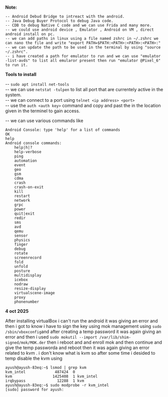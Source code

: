 **Note:** 
```
-- Android Debud Bridge to intreact with the android.
-- Java Debug Buyer Protocol to debug Java code.
-- CDB to debug Native C code and we can use Frida and many more.
-- we could use android device , Emulator , Android on VM , direct android install on pc.
-- we can add paths in linux using a file named zshrc in ~/.zshrc we can nano the file and write "export PATH=$PATH:<PATH>:<PATH>:<PATH>:"
-- we can update the path to be used in the terminal by using "source ~/.zshrc".
-- i have created a path for emulator to run and we can use "emulator -list-avds" to list all emularor present then run "emulator @Pixel_6" to run it.
```

**Tools to install**

-- `sudo apt install net-tools`\
-- we can use `netstat -tulpen` to list all port that are currentely active in the system.\
-- we can connect to a port using `telnet <ip address> <port>`\
-- use the `auth <auth key>` command and copy and past the <auth key> in the location given in the terminel to gain access.

-- we can use various commands like 
```
Android Console: type 'help' for a list of commands
OK
help
Android console commands:
    help|h|?
    help-verbose
    ping
    automation
    event
    geo
    gsm
    cdma
    crash
    crash-on-exit
    kill
    restart
    network
    grpc
    power
    quit|exit
    redir
    sms
    avd
    qemu
    sensor
    physics
    finger
    debug
    rotate
    screenrecord
    fold
    unfold
    posture
    multidisplay
    icebox
    nodraw
    resize-display
    virtualscene-image
    proxy
    phonenumber

```

**4 oct 2025**

After installing virtualBox i can't run the android it was giving an error and then i got to know i have to sign the key using mok management using `sudo /sbin/vboxconfig`and after creating a temp password it was again giving an error and then i used `sudo mokutil --import /var/lib/shim-signed/mok/MOK.der` then i reboot and and enroll mok and then continue and give the temp passworda and reboot then it was again giving an error related to kvm . i don't know what is kvm so after some time i desided to temp disable the kvm using 
```
ayush@ayush-83eq:~$ lsmod | grep kvm
kvm_intel             487424  0
kvm                  1425408  1 kvm_intel
irqbypass              12288  1 kvm
ayush@ayush-83eq:~$ sudo modprobe -r kvm_intel
[sudo] password for ayush: 
```
